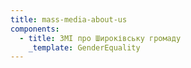 ```yaml
---
title: mass-media-about-us
components:
  - title: ЗМІ про Широківську громаду
    _template: GenderEquality
---
```


